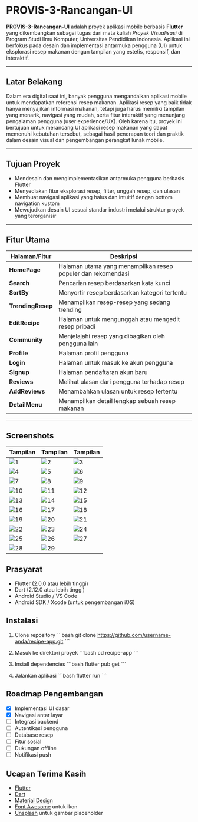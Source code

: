 # PROVIS-3-Rancangan-UI

**PROVIS-3-Rancangan-UI** adalah proyek aplikasi mobile berbasis **Flutter** yang dikembangkan sebagai tugas dari mata kuliah *Proyek Visualisasi* di Program Studi Ilmu Komputer, Universitas Pendidikan Indonesia. Aplikasi ini berfokus pada desain dan implementasi antarmuka pengguna (UI) untuk eksplorasi resep makanan dengan tampilan yang estetis, responsif, dan interaktif.

---

## Latar Belakang

Dalam era digital saat ini, banyak pengguna mengandalkan aplikasi mobile untuk mendapatkan referensi resep makanan. Aplikasi resep yang baik tidak hanya menyajikan informasi makanan, tetapi juga harus memiliki tampilan yang menarik, navigasi yang mudah, serta fitur interaktif yang menunjang pengalaman pengguna (user experience/UX). Oleh karena itu, proyek ini bertujuan untuk merancang UI aplikasi resep makanan yang dapat memenuhi kebutuhan tersebut, sebagai hasil penerapan teori dan praktik dalam desain visual dan pengembangan perangkat lunak mobile.

---

## Tujuan Proyek

- Mendesain dan mengimplementasikan antarmuka pengguna berbasis Flutter
- Menyediakan fitur eksplorasi resep, filter, unggah resep, dan ulasan
- Membuat navigasi aplikasi yang halus dan intuitif dengan bottom navigation kustom
- Mewujudkan desain UI sesuai standar industri melalui struktur proyek yang terorganisir

---

## Fitur Utama

| Halaman/Fitur              | Deskripsi                                                                 |
|----------------------------|---------------------------------------------------------------------------|
|  **HomePage**            | Halaman utama yang menampilkan resep populer dan rekomendasi              |
|  **Search**              | Pencarian resep berdasarkan kata kunci                                    |
|  **SortBy**              | Menyortir resep berdasarkan kategori tertentu                              |
|  **TrendingResep**       | Menampilkan resep-resep yang sedang trending                               |
|  **EditRecipe**          | Halaman untuk mengunggah atau mengedit resep pribadi                       |
|  **Community**           | Menjelajahi resep yang dibagikan oleh pengguna lain                        |
|  **Profile**             | Halaman profil pengguna                                                   |
|  **Login**               | Halaman untuk masuk ke akun pengguna                                       |
|  **Signup**              | Halaman pendaftaran akun baru                                              |
|  **Reviews**             | Melihat ulasan dari pengguna terhadap resep                                |
|  **AddReviews**          | Menambahkan ulasan untuk resep tertentu                                    |
|  **DetailMenu**          | Menampilkan detail lengkap sebuah resep makanan                            |

---

## Screenshots

| Tampilan                                                                               | Tampilan                                                                               | Tampilan                                                                               |
| -------------------------------------------------------------------------------------- | -------------------------------------------------------------------------------------- | -------------------------------------------------------------------------------------- |
| ![1](https://github.com/user-attachments/assets/62ba3400-e6cb-4dc6-ba7a-b1315412bfaf)  | ![2](https://github.com/user-attachments/assets/b3fc9a7a-a337-4a4d-95a2-5d63704fd90d)  | ![3](https://github.com/user-attachments/assets/9f8e4885-4755-410b-9743-a56899c1526c)  |
| ![4](https://github.com/user-attachments/assets/e6c19a87-8db0-4e5e-b55c-aa23eb9660eb)  | ![5](https://github.com/user-attachments/assets/29a6e293-5eec-47a4-ac57-d4811bb00f12)  | ![6](https://github.com/user-attachments/assets/c9040fd5-c59e-4edd-b8a7-83367d939060)  |
| ![7](https://github.com/user-attachments/assets/6a457061-bc54-4047-8f95-fe22193311cd)  | ![8](https://github.com/user-attachments/assets/5247b376-5cf9-4964-83e7-cdac4dad4538)  | ![9](https://github.com/user-attachments/assets/6ee3f0a2-a1a8-4827-bf75-9bdc80dccf4e)  |
| ![10](https://github.com/user-attachments/assets/bbcb1d63-eefd-46cb-8b01-01287331d637) | ![11](https://github.com/user-attachments/assets/ff0139e5-758a-4a50-8dfd-3e9bcd0acb47) | ![12](https://github.com/user-attachments/assets/c07a9de4-fb3d-4096-b462-0b685756c1ce) |
| ![13](https://github.com/user-attachments/assets/986db031-8e39-4eaa-94ca-7cb13f03cb68) | ![14](https://github.com/user-attachments/assets/e50cc73e-b770-4974-9ab1-e935a8697e7c) | ![15](https://github.com/user-attachments/assets/f45b78f2-b65b-46eb-86e2-05c7af00c75a) |
| ![16](https://github.com/user-attachments/assets/3385d284-5697-490f-a633-1195e40a3298) | ![17](https://github.com/user-attachments/assets/d6c18a85-b8bc-4cfc-ad7e-0d9290aead64) | ![18](https://github.com/user-attachments/assets/f7b51331-0537-43ca-b0fa-25b6ceff2d45) |
| ![19](https://github.com/user-attachments/assets/5c3d2120-6133-46e8-8fec-a6c74950d492) | ![20](https://github.com/user-attachments/assets/91a8f64d-1ffc-4f82-b15f-459ce86d0857) | ![21](https://github.com/user-attachments/assets/7f9a3f0f-4872-4d93-aa3e-4837270686cf) |
| ![22](https://github.com/user-attachments/assets/0e59685a-92f5-49af-b851-ce94708bc56c) | ![23](https://github.com/user-attachments/assets/ca7be5b5-bffd-46d2-b453-21a9171f0b84) | ![24](https://github.com/user-attachments/assets/03f21ec8-991d-4f3a-86fe-c848cccb2eb3) |
| ![25](https://github.com/user-attachments/assets/f5ae1f84-b3e0-4412-9f96-dfcc8980e0ab) | ![26](https://github.com/user-attachments/assets/ba532db7-1b24-4336-ac6a-6ff4586438aa) | ![27](https://github.com/user-attachments/assets/d0a81530-50b3-4120-9fb9-d23113216685) |
| ![28](https://github.com/user-attachments/assets/e7644eeb-0fa9-477f-86b5-a0c0655b1cd9) | ![29](https://github.com/user-attachments/assets/59b29c7f-3709-4b3f-8477-f3d76fa32e24) |                                                                                        |




## Prasyarat

- Flutter (2.0.0 atau lebih tinggi)
- Dart (2.12.0 atau lebih tinggi)
- Android Studio / VS Code
- Android SDK / Xcode (untuk pengembangan iOS)

## Instalasi

1. Clone repository
   \`\`\`bash
   git clone https://github.com/username-anda/recipe-app.git
   \`\`\`

2. Masuk ke direktori proyek
   \`\`\`bash
   cd recipe-app
   \`\`\`

3. Install dependencies
   \`\`\`bash
   flutter pub get
   \`\`\`

4. Jalankan aplikasi
   \`\`\`bash
   flutter run
   \`\`\`

## Roadmap Pengembangan

- [x] Implementasi UI dasar
- [x] Navigasi antar layar
- [ ] Integrasi backend
- [ ] Autentikasi pengguna
- [ ] Database resep
- [ ] Fitur sosial
- [ ] Dukungan offline
- [ ] Notifikasi push

## Ucapan Terima Kasih

- [Flutter](https://flutter.dev/)
- [Dart](https://dart.dev/)
- [Material Design](https://material.io/)
- [Font Awesome](https://fontawesome.com/) untuk ikon
- [Unsplash](https://unsplash.com/) untuk gambar placeholder
